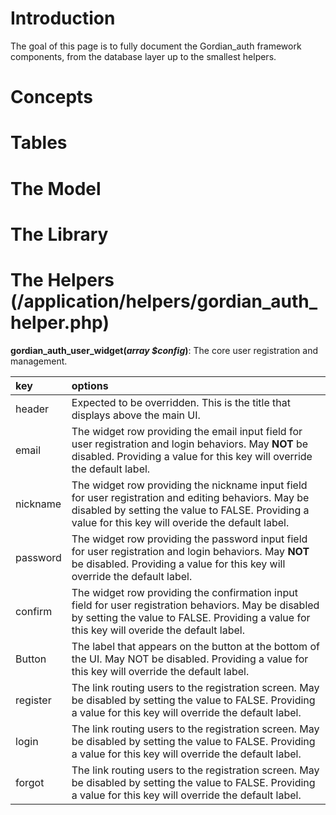 # Introduction #

The goal of this page is to fully document the Gordian\_auth framework components, from the database layer up to the smallest helpers.

# Concepts #

# Tables #

# The Model #

# The Library #

# The Helpers (/application/helpers/gordian\_auth\_helper.php) #

**gordian\_auth\_user\_widget(_array $config_)**: The core user registration and management.

| **key** | **options** |
|:--------|:------------|
| header | Expected to be overridden. This is the title that displays above the main UI. |
| email | The widget row providing the email input field for user registration and login behaviors. May **NOT** be disabled. Providing a value for this key will override the default label. |
| nickname | The widget row providing the nickname input field for user registration and editing behaviors. May be disabled by setting the value to FALSE. Providing a value for this key will overide the default label. |
| password | The widget row providing the password input field for user registration and login behaviors. May **NOT** be disabled. Providing a value for this key will override the default label. |
| confirm | The widget row providing the confirmation input field for user registration behaviors. May be disabled by setting the value to FALSE. Providing a value for this key will overide the default label. |
| Button | The label that appears on the button at the bottom of the UI. May NOT be disabled. Providing a value for this key will override the default label. |
| register | The link routing users to the registration screen. May be disabled by setting the value to FALSE. Providing a value for this key will override the default label. |
| login | The link routing users to the registration screen. May be disabled by setting the value to FALSE. Providing a value for this key will override the default label. |
| forgot | The link routing users to the registration screen. May be disabled by setting the value to FALSE. Providing a value for this key will override the default label. |